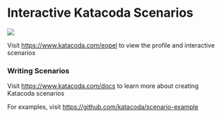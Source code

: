 # Interactive Katacoda Scenarios

[![](http://shields.katacoda.com/katacoda/eopel/count.svg)](https://www.katacoda.com/eopel "Get your profile on Katacoda.com")

Visit https://www.katacoda.com/eopel to view the profile and interactive scenarios

### Writing Scenarios
Visit https://www.katacoda.com/docs to learn more about creating Katacoda scenarios

For examples, visit https://github.com/katacoda/scenario-example
